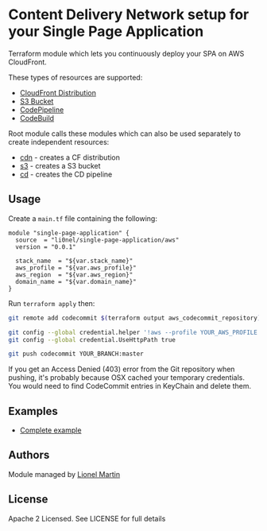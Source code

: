 # Content Delivery Network setup for your Single Page Application

Terraform module which lets you continuously deploy your SPA on AWS CloudFront.

These types of resources are supported:

* [CloudFront Distribution](https://www.terraform.io/docs/providers/aws/r/cloudfront_distribution.html)
* [S3 Bucket](https://www.terraform.io/docs/providers/aws/d/s3_bucket.html)
* [CodePipeline](https://www.terraform.io/docs/providers/aws/r/codepipeline.html)
* [CodeBuild](https://www.terraform.io/docs/providers/aws/r/codebuild_project.html)

Root module calls these modules which can also be used separately to create independent resources:

* [cdn](https://github.com/li0nel/terraform-aws-single-page-application/tree/master/modules/cdn) - creates a CF distribution
* [s3](https://github.com/li0nel/terraform-aws-single-page-application/tree/master/modules/s3) - creates a S3 bucket
* [cd](https://github.com/li0nel/terraform-aws-single-page-application/tree/master/modules/cd) - creates the CD pipeline

## Usage

Create a `main.tf` file containing the following:

```hcl
module "single-page-application" {
  source  = "li0nel/single-page-application/aws"
  version = "0.0.1"

  stack_name  = "${var.stack_name}"
  aws_profile = "${var.aws_profile}"
  aws_region  = "${var.aws_region}"
  domain_name = "${var.domain_name}"
}
```

Run `terraform apply` then:

```bash
git remote add codecommit $(terraform output aws_codecommit_repository)

git config --global credential.helper '!aws --profile YOUR_AWS_PROFILE codecommit credential-helper $@'
git config --global credential.UseHttpPath true

git push codecommit YOUR_BRANCH:master
```

If you get an Access Denied (403) error from the Git repository when pushing, it's probably because OSX cached your temporary credentials.
You would need to find CodeCommit entries in KeyChain and delete them.

## Examples

* [Complete example](https://github.com/li0nel/terraform-aws-single-page-application/tree/master/examples)

## Authors

Module managed by [Lionel Martin](https://getlionel.com)

## License

Apache 2 Licensed. See LICENSE for full details
